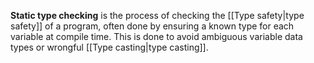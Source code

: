 **Static type checking** is the process of checking the [[Type safety|type safety]] of a program, often done by ensuring a known type for each variable at compile time. This is done to avoid ambiguous variable data types or wrongful [[Type casting|type casting]]. 